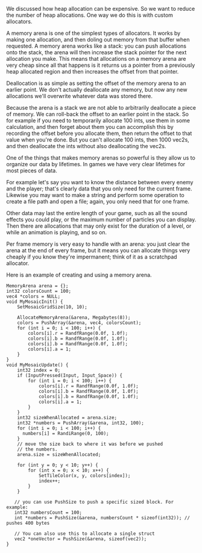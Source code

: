 
We discussed how heap allocation can be expensive. So we want to reduce the number of heap allocations. One way we do this is with custom allocators.

A memory arena is one of the simplest types of allocators. It works by making one allocation, and then doling out memory from that buffer when requested. A memory arena works like a stack: you can push allocations onto the stack, the arena will then increase the stack pointer for the next allocation you make. This means that allocations on a memory arena are very cheap since all that happens is it returns us a pointer from a previously heap allocated region and then increases the offset from that pointer. 

Deallocation is as simple as setting the offset of the memory arena to an earlier point. We don't actually deallocate any memory, but now any new allocations we'll overwrite whatever data was stored there.

Because the arena is a stack we are not able to arbitrarily deallocate a piece of memory. We can roll-back the offset to an earlier point in the stack. So for example if you need to temporarily allocate 100 ints, use them in some calculation, and then forget about them you can accomplish this by recording the offset before you allocate them, then return the offset to that value when you're done. But you can't allocate 100 ints, then 1000 vec2s, and then deallocate the ints without also deallocating the vec2s. 

One of the things that makes memory arenas so powerful is they allow us to organize our data by lifetimes. In games we have very clear lifetimes for most pieces of data. 

For example let's say you want to know the distance between every enemy and the player; that's clearly data that you only need for the current frame. Likewise you may want to make a string and perform some operation to create a file path and open a file; again, you only need that for one frame.
  
Other data may last the entire length of your game, such as all the sound effects you could play, or the maximum number of particles you can display. Then there are allocations that may only exist for the duration of a level, or while an animation is playing, and so on.

Per frame memory is very easy to handle with an arena: you just clear the arena at the end of every frame, but it means you can allocate things very cheaply if you know they're impermanent; think of it as a scratchpad allocator. 

Here is an example of creating and using a memory arena.

```
MemoryArena arena = {};
int32 colorsCount = 100;
vec4 *colors = NULL;
void MyMosaicInit() {
    SetMosaicGridSize(10, 10);
    
    AllocateMemoryArena(&arena, Megabytes(8));
    colors = PushArray(&arena, vec4, colorsCount);
    for (int i = 0; i < 100; i++) {
        colors[i].r = RandfRange(0.0f, 1.0f);
        colors[i].b = RandfRange(0.0f, 1.0f);
        colors[i].b = RandfRange(0.0f, 1.0f);
        colors[i].a = 1;
    }
}
void MyMosaicUpdate() {
    int32 index = 0;
    if (InputPressed(Input, Input_Space)) {
        for (int i = 0; i < 100; i++) {
            colors[i].r = RandfRange(0.0f, 1.0f);
            colors[i].b = RandfRange(0.0f, 1.0f);
            colors[i].b = RandfRange(0.0f, 1.0f);
            colors[i].a = 1;
        }
    }
    int32 sizeWhenAllocated = arena.size;
    int32 *numbers = PushArray(&arena, int32, 100);
    for (int i = 0; i < 100; i++) {
      numbers[i] = RandiRange(0, 100);
    }
    // move the size back to where it was before we pushed
    // the numbers.
    arena.size = sizeWhenAllocated;
    
    for (int y = 0; y < 10; y++) {
        for (int x = 0; x < 10; x++) {
            SetTileColor(x, y, colors[index]);
            index++;
        }
    }

   // you can use PushSize to push a specific sized block. For example:
   int32 numbersCount = 100;
   int *numbers = PushSize(&arena, numbersCount * sizeof(int32)); // pushes 400 bytes

   // You can also use this to allocate a single struct
   vec2 *oneVector = PushSize(&arena, sizeof(vec2));
}
```
